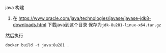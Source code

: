 java 构建
1. 在 https://www.oracle.com/java/technologies/javase/javase-jdk8-downloads.html 下载java到这个目录
保存为`jdk-8u281-linux-x64.tar.gz`

然后执行
```
docker build -t java:8u281 .
```